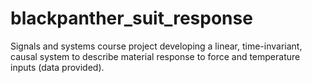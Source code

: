 # blackpanther_suit_response
Signals and systems course project developing a linear, time-invariant, causal system to describe material response to force and temperature inputs (data provided). 
